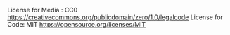 License for Media : CC0 https://creativecommons.org/publicdomain/zero/1.0/legalcode
License for Code: MIT https://opensource.org/licenses/MIT